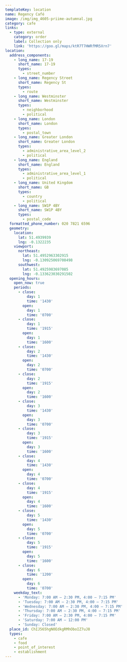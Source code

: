 ```yaml
---
templateKey: location
name: Regency Café
image: /img/img_4605-priime-autumnal.jpg
category: cafe
links:
  - type: external
    category: order
    label: Collection only
    link: 'https://goo.gl/maps/ktR7T7HWRfMR5Xrn7'
location:
  address_components:
    - long_name: 17-19
      short_name: 17-19
      types:
        - street_number
    - long_name: Regency Street
      short_name: Regency St
      types:
        - route
    - long_name: Westminster
      short_name: Westminster
      types:
        - neighborhood
        - political
    - long_name: London
      short_name: London
      types:
        - postal_town
    - long_name: Greater London
      short_name: Greater London
      types:
        - administrative_area_level_2
        - political
    - long_name: England
      short_name: England
      types:
        - administrative_area_level_1
        - political
    - long_name: United Kingdom
      short_name: GB
      types:
        - country
        - political
    - long_name: SW1P 4BY
      short_name: SW1P 4BY
      types:
        - postal_code
  formatted_phone_number: 020 7821 6596
  geometry:
    location:
      lat: 51.4939939
      lng: -0.1322235
    viewport:
      northeast:
        lat: 51.4952963302915
        lng: -0.130925069708498
      southwest:
        lat: 51.4925983697085
        lng: -0.133623030291502
  opening_hours:
    open_now: true
    periods:
      - close:
          day: 1
          time: '1430'
        open:
          day: 1
          time: '0700'
      - close:
          day: 1
          time: '1915'
        open:
          day: 1
          time: '1600'
      - close:
          day: 2
          time: '1430'
        open:
          day: 2
          time: '0700'
      - close:
          day: 2
          time: '1915'
        open:
          day: 2
          time: '1600'
      - close:
          day: 3
          time: '1430'
        open:
          day: 3
          time: '0700'
      - close:
          day: 3
          time: '1915'
        open:
          day: 3
          time: '1600'
      - close:
          day: 4
          time: '1430'
        open:
          day: 4
          time: '0700'
      - close:
          day: 4
          time: '1915'
        open:
          day: 4
          time: '1600'
      - close:
          day: 5
          time: '1430'
        open:
          day: 5
          time: '0700'
      - close:
          day: 5
          time: '1915'
        open:
          day: 5
          time: '1600'
      - close:
          day: 6
          time: '1200'
        open:
          day: 6
          time: '0700'
    weekday_text:
      - 'Monday: 7:00 AM – 2:30 PM, 4:00 – 7:15 PM'
      - 'Tuesday: 7:00 AM – 2:30 PM, 4:00 – 7:15 PM'
      - 'Wednesday: 7:00 AM – 2:30 PM, 4:00 – 7:15 PM'
      - 'Thursday: 7:00 AM – 2:30 PM, 4:00 – 7:15 PM'
      - 'Friday: 7:00 AM – 2:30 PM, 4:00 – 7:15 PM'
      - 'Saturday: 7:00 AM – 12:00 PM'
      - 'Sunday: Closed'
  place_id: ChIJ565hgN0EdkgRMhOboIZ7uJ8
  types:
    - cafe
    - food
    - point_of_interest
    - establishment
---
```

